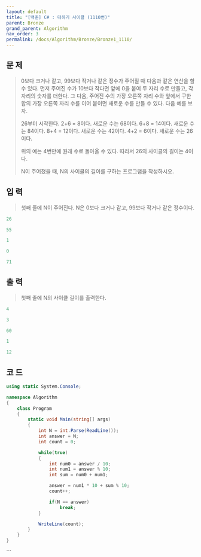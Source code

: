 ```yaml
---
layout: default
title: "[백준] C# : 더하기 사이클 (1110번)"
parent: Bronze
grand_parent: Algorithm
nav_order: 3
permalink: /docs/Algorithm/Bronze/Bronze1_1110/
---
```


## 문 제

> 0보다 크거나 같고, 99보다 작거나 같은 정수가 주어질 때 다음과 같은 연산을 할 수 있다. 먼저 주어진 수가 10보다 작다면 앞에 0을 붙여 두 자리 수로 만들고, 각 자리의 숫자를 더한다. 그 다음, 주어진 수의 가장 오른쪽 자리 수와 앞에서 구한 합의 가장 오른쪽 자리 수를 이어 붙이면 새로운 수를 만들 수 있다. 다음 예를 보자.
>
> 26부터 시작한다. 2+6 = 8이다. 새로운 수는 68이다. 6+8 = 14이다. 새로운 수는 84이다. 8+4 = 12이다. 새로운 수는 42이다. 4+2 = 6이다. 새로운 수는 26이다.
>
> 위의 예는 4번만에 원래 수로 돌아올 수 있다. 따라서 26의 사이클의 길이는 4이다.
>
> N이 주어졌을 때, N의 사이클의 길이를 구하는 프로그램을 작성하시오.

## 입 력

> 첫째 줄에 N이 주어진다. N은 0보다 크거나 같고, 99보다 작거나 같은 정수이다.

```yaml
26
```

```yaml
55
```

```yaml
1
```

```yaml
0
```

```yaml
71
```

## 출 력

> 첫째 줄에 N의 사이클 길이를 출력한다.

```yaml
4
```

```yaml
3
```

```yaml
60
```

```yaml
1
```

```yaml
12
```

## 코 드

<div class="code-example" markdown="1">

```csharp
using static System.Console;

namespace Algorithm
{
    class Program
    {
        static void Main(string[] args)
        {
            int N = int.Parse(ReadLine());
            int answer = N;
            int count = 0;

            while(true)
            {
                int num0 = answer / 10;
                int num1 = answer % 10;
                int sum = num0 + num1;

                answer = num1 * 10 + sum % 10;
                count++;

                if(N == answer)
                    break;
            }

            WriteLine(count);
        }
    }
}

```

</div>
```

